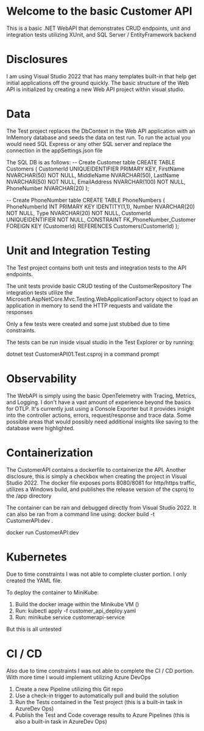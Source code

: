 # Welcome to the basic Customer API

This is a basic .NET WebAPI that demonstrates CRUD endpoints, unit and integration tests utilizing XUnit, and SQL Server / EntityFramework backend

# Disclosures

I am using Visual Studio 2022 that has many templates built-in that help get initial applications off the ground quickly.  The basic structure of the Web API is initialized by creating a new Web API project within visual studio.


# Data

The Test project replaces the DbContext in the Web API application with an InMemory database and seeds the data on test run.  To run the actual you would need SQL Express or any other SQL server and replace the connection in the appSettings.json file

The SQL DB is as follows:
-- Create Customer table
CREATE TABLE Customers (
    CustomerId UNIQUEIDENTIFIER PRIMARY KEY,
    FirstName NVARCHAR(50) NOT NULL,
    MiddleName NVARCHAR(50),
    LastName NVARCHAR(50) NOT NULL,
    EmailAddress NVARCHAR(100) NOT NULL,
    PhoneNumber NVARCHAR(20)
);

-- Create PhoneNumber table
CREATE TABLE PhoneNumbers (
    PhoneNumberId INT PRIMARY KEY IDENTITY(1,1),
    Number NVARCHAR(20) NOT NULL,
    Type NVARCHAR(20) NOT NULL,
    CustomerId UNIQUEIDENTIFIER NOT NULL,
    CONSTRAINT FK_PhoneNumber_Customer FOREIGN KEY (CustomerId) REFERENCES Customers(CustomerId)
);

# Unit and Integration Testing

The Test project contains both unit tests and integration tests to the API endpoints.

The unit tests provide basic CRUD testing of the CustomerRepository
The integration tests utilize the Microsoft.AspNetCore.Mvc.Testing.WebApplicationFactory object to load an application in memory to send the HTTP requests and validate the responses

Only a few tests were created and some just stubbed due to time constraints.

The tests can be run inside visual studio in the Test Explorer or by running:

dotnet test CustomerAPI01.Test.csproj in a command prompt

# Observability

The WebAPI is simply using the basic OpenTelemetry with Tracing, Metrics, and Logging.  I don't have a vast amount of experience beyond the basics for OTLP.  It's currently just using a Console Exporter but it provides insight into the controller actions, errors, request/response and trace data. Some possible areas that would possibly need additional insights like saving to the database were highlighted. 

# Containerization

The CustomerAPI contains a dockerfile to containerize the API.  Another disclosure, this is simply a checkbox when creating the project in Visual Studio 2022.  The docker file exposes ports 8080/8081 for http/https traffic, utilizes a Windows build, and publishes the release version of the csproj to the /app directory

The container can be ran and debugged directly from Visual Studio 2022.  It can also be ran from a command line using:
docker build -t CustomerAPI:dev .

docker run CustomerAPI:dev

# Kubernetes

Due to time constraints I was not able to complete cluster portion.  I only created the YAML file.  

To deploy the container to MiniKube:
1. Build the docker image within the Minikube VM ()
2. Run: kubectl apply -f customer_api_deploy.yaml
3. Run: minikube service customerapi-service

But this is all untested

# CI / CD

Also due to time constraints I was not able to complete the CI / CD portion.  With more time I would implement utilizing Azure DevOps
1. Create a new Pipeline utilizing this Git repo
2. Use a check-in trigger to automatically pull and build the solution
3. Run the Tests contained in the Test project (this is a built-in task in AzureDev Ops)
4. Publish the Test and Code coverage results to Azure Pipelines (this is also a built-in task in AzureDev Ops)
